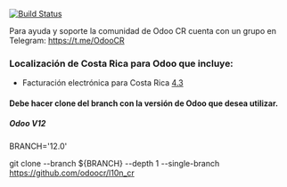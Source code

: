 [![Build Status](https://travis-ci.com/odoocr/l10n_cr.svg?branch=12.0)](https://travis-ci.com/odoocr/l10n_cr)


Para ayuda y soporte la comunidad de Odoo CR cuenta con un grupo en Telegram: https://t.me/OdooCR


### Localización de Costa Rica para Odoo que incluye:

- Facturación electrónica para Costa Rica [4.3](https://www.hacienda.go.cr/ATV/ComprobanteElectronico/frmAnexosyEstructuras.aspx)

#### Debe hacer clone del branch con la versión de Odoo que desea utilizar. 

##### Odoo V12
BRANCH='12.0'

git clone --branch ${BRANCH} --depth 1 --single-branch https://github.com/odoocr/l10n_cr
